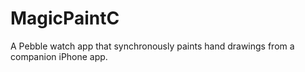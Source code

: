 # MagicPaintC
A Pebble watch app that synchronously paints hand drawings from a companion iPhone app.
